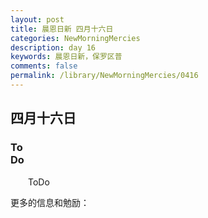```yaml
---
layout: post
title: 晨恩日新 四月十六日
categories: NewMorningMercies
description: day 16
keywords: 晨恩日新，保罗区普
comments: false
permalink: /library/NewMorningMercies/0416
---
```


## 四月十六日

### To <br> Do


&emsp;&emsp;ToDo

更多的信息和勉励：[]()